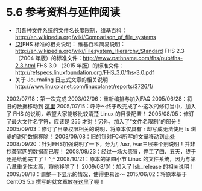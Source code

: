 # 5.6 参考资料与延伸阅读

-   [\[1\]](#47.html#ac1)各种文件系统的文件名长度限制，维基百科： <http://en.wikipedia.org/wiki/Comparison_of_file_systems>
-   [\[2\]](#47.html#ac2)FHS 标准的相关说明： 维基百科简易说明： <http://en.wikipedia.org/wiki/Filesystem_Hierarchy_Standard> FHS 2.3 （2004 年版）的标准文件：<http://www.pathname.com/fhs/pub/fhs-2.3.html> FHS 3.0 （2015 年版）的标准文件：<http://refspecs.linuxfoundation.org/FHS_3.0/fhs-3.0.pdf>
-   关于 Journaling 日志式文章的相关说明 <http://www.linuxplanet.com/linuxplanet/reports/3726/1/>

2002/07/18：第一次完成 2003/02/06：重新编排与加入FAQ 2005/06/28：将旧的数据移动到 [这里](http://linux.vbird.org/linux_basic/0210filepermission//0210filepermission.php) 2005/07/15：呼呼～终于改完成了～这次的修订当中，加入了 FHS 的说明，希望大家能够比较清楚 Linux 的目录配置！ 2005/08/05：修订了最大文件名字符，应该是 255 才对！另外，加入了“文件名限制”的部分！ 2005/09/03：修订了目录权限相关的说明，将原本仅具有 r 却写成无法使用 ls 浏览的说明数据移除！ 2008/09/08：旧的针对FC4所写的文章移动到[此处](http://linux.vbird.org/linux_basic/0210filepermission//0210filepermission-fc4.php) 2008/09/20：针对FHS加强说明了一下，分为/, /usr, /var三层来个别说明！并非抄袭官网的数据而已喔！ 2008/09/23：经过一场大感冒，停工了四、五天，终于还是给他完工了！^\_^ 2008/10/21：原本的第四小节 Linux 的文件系统，因为与第八章重复性太高，将他移除了！ 2009/08/01：加入了 lsb_release 的相关说明！ 2009/08/18：调整一下显示的情况，使得更易读～ 2015/06/02：将原本基于 CentOS 5.x 撰写的就文章放在[这里](http://linux.vbird.org/linux_basic/0210filepermission//0210filepermission-centos5.php)了喔！
